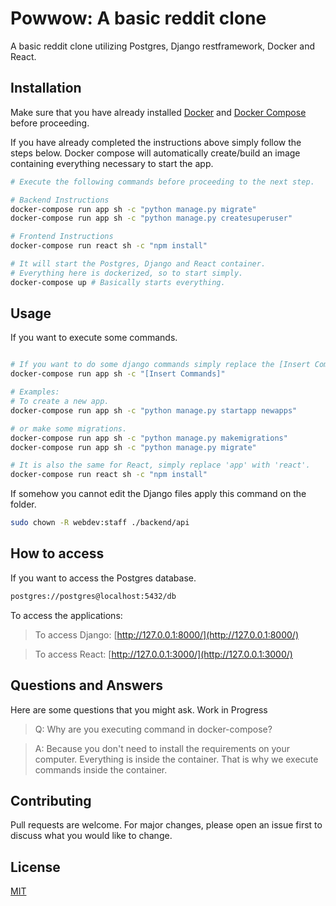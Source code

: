 # Powwow: A basic reddit clone
A basic reddit clone utilizing Postgres, Django restframework, Docker and React.

## Installation

Make sure that you have already installed [Docker](https://docs.docker.com/install/) and [Docker Compose](https://docs.docker.com/compose/install/) before proceeding.


If you have already completed the instructions above simply follow the steps below. Docker compose will automatically create/build an image containing everything necessary to start the app.

```bash
# Execute the following commands before proceeding to the next step.

# Backend Instructions
docker-compose run app sh -c "python manage.py migrate"
docker-compose run app sh -c "python manage.py createsuperuser"

# Frontend Instructions
docker-compose run react sh -c "npm install"

# It will start the Postgres, Django and React container.
# Everything here is dockerized, so to start simply.
docker-compose up # Basically starts everything.

```

## Usage
If you want to execute some commands.

```bash

# If you want to do some django commands simply replace the [Insert Commands]
docker-compose run app sh -c "[Insert Commands]" 

# Examples:
# To create a new app.
docker-compose run app sh -c "python manage.py startapp newapps"

# or make some migrations.
docker-compose run app sh -c "python manage.py makemigrations"
docker-compose run app sh -c "python manage.py migrate"

# It is also the same for React, simply replace 'app' with 'react'.
docker-compose run react sh -c "npm install"

```
If somehow you cannot edit the Django files apply this command on the folder.
```bash
sudo chown -R webdev:staff ./backend/api
```

## How to access
If you want to access the Postgres database.
```bash
postgres://postgres@localhost:5432/db
```
To access the applications:
> To access Django: [http://127.0.0.1:8000/](http://127.0.0.1:8000/)

>To access React: [http://127.0.0.1:3000/](http://127.0.0.1:3000/)

## Questions and Answers
Here are some questions that you might ask. Work in Progress
> Q: Why are you executing command in docker-compose?

> A: Because you don't need to install the requirements on your computer. Everything is inside the container. That is why we execute commands inside the container.

## Contributing
Pull requests are welcome. For major changes, please open an issue first to discuss what you would like to change.

## License
[MIT](https://choosealicense.com/licenses/mit/)
